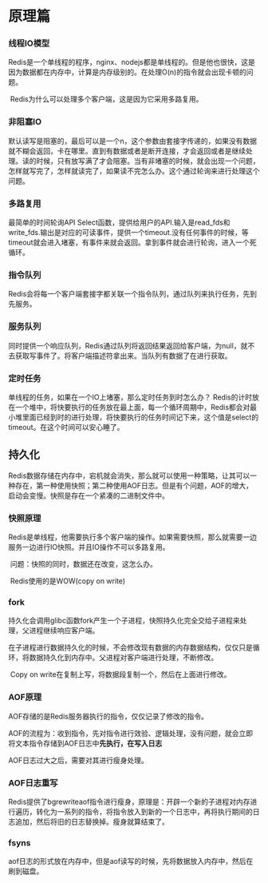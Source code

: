 # 原理篇

### 线程IO模型

​	Redis是一个单线程的程序，nginx、nodejs都是单线程的。但是他也很快，这是因为数据都在内存中，计算是内存级别的。在处理O(n)的指令就会出现卡顿的问题。

​	Redis为什么可以处理多个客户端，这是因为它采用多路复用。

### 非阻塞IO

​	默认读写是阻塞的，最后可以是一个n，这个参数由套接字传递的，如果没有数据就不糊会返回，卡在哪里。直到有数据或者是断开连接，才会返回或者是继续处理。读的时候，只有放写满了才会阻塞。当有非堵塞的时候，就会出现一个问题，怎样就写完了，怎样就读完了，如果读不完怎么办。这个通过轮询来进行处理这个问题。

### 多路复用

最简单的时间轮询API Select函数，提供给用户的API.输入是read_fds和write_fds.输出是对应的可读事件，提供一个timeout.没有任何事件的时候，等timeout就会进入堵塞，有事件来就会返回。拿到事件就会进行轮询，进入一个死循环。

### 指令队列

Redis会将每一个客户端套接字都关联一个指令队列，通过队列来执行任务，先到先服务。

### 服务队列

同时提供一个响应队列，Redis通过队列将返回结果返回给客户端，为null，就不去获取写事件了。将客户端描述符拿出来。当队列有数据了在进行获取。

###  定时任务

单线程的任务，如果在一个IO上堵塞，那么定时任务到时怎么办？
Redis的计时放在一个堆中，将快要执行的任务放在最上面，每一个循环周期中，Redis都会对最小堆里面已经到时的进行处理，将快要执行的任务时间记下来，这个值是select的timeout。在这个时间可以安心睡了。



## 持久化

​	Redis数据存储在内存中，宕机就会消失，那么就可以使用一种策略，让其可以一种存在，第一种使用快照；第二种使用AOF日志。但是有个问题，AOF的增大，启动会变慢。快照是存在一个紧凑的二进制文件中。

### 快照原理

​	Redis是单线程，他需要执行多个客户端的操作。如果需要快照，那么就需要一边服务一边进行IO快照。并且IO操作不可以多路复用。

​	问题：快照的同时，数据还在改变，这怎么办。

​	Redis使用的是WOW(copy on write)

### fork

​	持久化会调用glibc函数fork产生一个子进程，快照持久化完全交给子进程来处理，父进程继续响应客户端。

在子进程进行数据持久化的时候，不会修改现有数据的内存数据结构，仅仅只是循环，将数据持久化到内存中。父进程对客户端进行处理，不断修改。

​	Copy on write在复制上写，将数据段复制一个，然后在上面进行修改。



### AOF原理

AOF存储的是Redis服务器执行的指令，仅仅记录了修改的指令。

AOF的流程为：收到指令，先对指令进行效验、逻辑处理，没有问题，就会立即将文本指令存储到AOF日志中**先执行，在写入日志**

AOF日志过大之后，需要对其进行瘦身处理。

### AOF日志重写

Redis提供了bgrewriteaof指令进行瘦身，原理是：开辟一个新的子进程对内存进行遍历，转化为一系列的指令，将指令放入到新的一个日志中，再将执行期间的日志追加，然后将旧的日志替换掉。瘦身就算结束了。

### fsyns

aof日志的形式放在内存中，但是aof读写的时候，先将数据放入内存中，然后在刷到磁盘。

